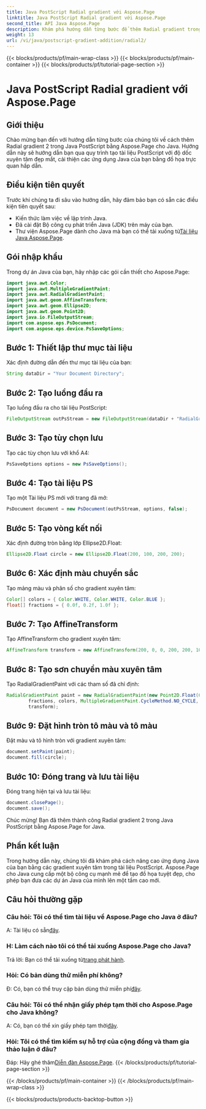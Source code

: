```yaml
---
title: Java PostScript Radial gradient với Aspose.Page
linktitle: Java PostScript Radial gradient với Aspose.Page
second_title: API Java Aspose.Page
description: Khám phá hướng dẫn từng bước để thêm Radial gradient trong Java PostScript bằng Aspose.Page để có đồ họa tuyệt đẹp trong các ứng dụng Java của bạn.
weight: 13
url: /vi/java/postscript-gradient-addition/radial2/
---
```


{{< blocks/products/pf/main-wrap-class >}}
{{< blocks/products/pf/main-container >}}
{{< blocks/products/pf/tutorial-page-section >}}

# Java PostScript Radial gradient với Aspose.Page

## Giới thiệu
Chào mừng bạn đến với hướng dẫn từng bước của chúng tôi về cách thêm Radial gradient 2 trong Java PostScript bằng Aspose.Page cho Java. Hướng dẫn này sẽ hướng dẫn bạn qua quy trình tạo tài liệu PostScript với độ dốc xuyên tâm đẹp mắt, cải thiện các ứng dụng Java của bạn bằng đồ họa trực quan hấp dẫn.
## Điều kiện tiên quyết
Trước khi chúng ta đi sâu vào hướng dẫn, hãy đảm bảo bạn có sẵn các điều kiện tiên quyết sau:
- Kiến thức làm việc về lập trình Java.
- Đã cài đặt Bộ công cụ phát triển Java (JDK) trên máy của bạn.
-  Thư viện Aspose.Page dành cho Java mà bạn có thể tải xuống từ[Tài liệu Java Aspose.Page](https://reference.aspose.com/page/java/).
## Gói nhập khẩu
Trong dự án Java của bạn, hãy nhập các gói cần thiết cho Aspose.Page:
```java
import java.awt.Color;
import java.awt.MultipleGradientPaint;
import java.awt.RadialGradientPaint;
import java.awt.geom.AffineTransform;
import java.awt.geom.Ellipse2D;
import java.awt.geom.Point2D;
import java.io.FileOutputStream;
import com.aspose.eps.PsDocument;
import com.aspose.eps.device.PsSaveOptions;
```
## Bước 1: Thiết lập thư mục tài liệu
Xác định đường dẫn đến thư mục tài liệu của bạn:
```java
String dataDir = "Your Document Directory";
```
## Bước 2: Tạo luồng đầu ra
Tạo luồng đầu ra cho tài liệu PostScript:
```java
FileOutputStream outPsStream = new FileOutputStream(dataDir + "RadialGradient2_outPS.ps");
```
## Bước 3: Tạo tùy chọn lưu
Tạo các tùy chọn lưu với khổ A4:
```java
PsSaveOptions options = new PsSaveOptions();
```
## Bước 4: Tạo tài liệu PS
Tạo một Tài liệu PS mới với trang đã mở:
```java
PsDocument document = new PsDocument(outPsStream, options, false);
```
## Bước 5: Tạo vòng kết nối
Xác định đường tròn bằng lớp Ellipse2D.Float:
```java
Ellipse2D.Float circle = new Ellipse2D.Float(200, 100, 200, 200);
```
## Bước 6: Xác định màu chuyển sắc
Tạo mảng màu và phân số cho gradient xuyên tâm:
```java
Color[] colors = { Color.WHITE, Color.WHITE, Color.BLUE };
float[] fractions = { 0.0f, 0.2f, 1.0f };
```
## Bước 7: Tạo AffineTransform
Tạo AffineTransform cho gradient xuyên tâm:
```java
AffineTransform transform = new AffineTransform(200, 0, 0, 200, 200, 100);
```
## Bước 8: Tạo sơn chuyển màu xuyên tâm
Tạo RadialGradientPaint với các tham số đã chỉ định:
```java
RadialGradientPaint paint = new RadialGradientPaint(new Point2D.Float(64, 64), 68, new Point2D.Float(24, 24),
        fractions, colors, MultipleGradientPaint.CycleMethod.NO_CYCLE, MultipleGradientPaint.ColorSpaceType.SRGB,
        transform);
```
## Bước 9: Đặt hình tròn tô màu và tô màu
Đặt màu và tô hình tròn với gradient xuyên tâm:
```java
document.setPaint(paint);
document.fill(circle);
```
## Bước 10: Đóng trang và lưu tài liệu
Đóng trang hiện tại và lưu tài liệu:
```java
document.closePage();
document.save();
```
Chúc mừng! Bạn đã thêm thành công Radial gradient 2 trong Java PostScript bằng Aspose.Page for Java.
## Phần kết luận
Trong hướng dẫn này, chúng tôi đã khám phá cách nâng cao ứng dụng Java của bạn bằng các gradient xuyên tâm trong tài liệu PostScript. Aspose.Page cho Java cung cấp một bộ công cụ mạnh mẽ để tạo đồ họa tuyệt đẹp, cho phép bạn đưa các dự án Java của mình lên một tầm cao mới.
## Câu hỏi thường gặp
### Câu hỏi: Tôi có thể tìm tài liệu về Aspose.Page cho Java ở đâu?
 A: Tài liệu có sẵn[đây](https://reference.aspose.com/page/java/).
### H: Làm cách nào tôi có thể tải xuống Aspose.Page cho Java?
 Trả lời: Bạn có thể tải xuống từ[trang phát hành](https://releases.aspose.com/page/java/).
### Hỏi: Có bản dùng thử miễn phí không?
 Đ: Có, bạn có thể truy cập bản dùng thử miễn phí[đây](https://releases.aspose.com/).
### Câu hỏi: Tôi có thể nhận giấy phép tạm thời cho Aspose.Page cho Java không?
 A: Có, bạn có thể xin giấy phép tạm thời[đây](https://purchase.aspose.com/temporary-license/).
### Hỏi: Tôi có thể tìm kiếm sự hỗ trợ của cộng đồng và tham gia thảo luận ở đâu?
 Đáp: Hãy ghé thăm[Diễn đàn Aspose.Page](https://forum.aspose.com/c/page/39).
{{< /blocks/products/pf/tutorial-page-section >}}

{{< /blocks/products/pf/main-container >}}
{{< /blocks/products/pf/main-wrap-class >}}

{{< blocks/products/products-backtop-button >}}
